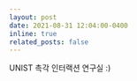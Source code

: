 ```yaml
---
layout: post
date: 2021-08-31 12:04:00-0400
inline: true
related_posts: false
---
```


UNIST 촉각 인터랙션 연구실 :) 
